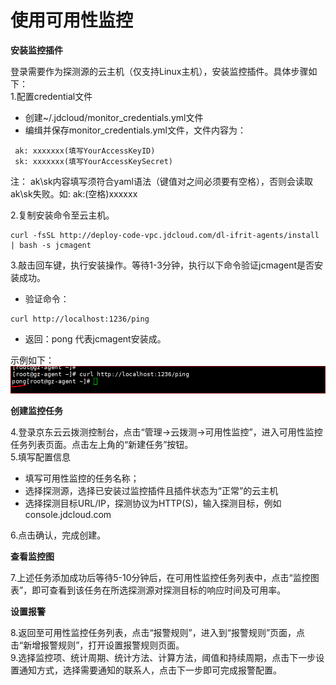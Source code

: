 # 使用可用性监控

**安装监控插件**  

登录需要作为探测源的云主机（仅支持Linux主机），安装监控插件。具体步骤如下：  
1.配置credential文件  
  - 创建~/.jdcloud/monitor_credentials.yml文件  
  - 编缉并保存monitor_credentials.yml文件，文件内容为：  
  ```
   ak: xxxxxxx(填写YourAccessKeyID)   
   sk: xxxxxxx(填写YourAccessKeySecret) 
   ```
   注： ak\sk内容填写须符合yaml语法（键值对之间必须要有空格），否则会读取ak\sk失败。如: ak:(空格)xxxxxx

2.复制安装命令至云主机。  
   ```
   curl -fsSL http://deploy-code-vpc.jdcloud.com/dl-ifrit-agents/install | bash -s jcmagent
   ```  

3.敲击回车键，执行安装操作。等待1-3分钟，执行以下命令验证jcmagent是否安装成功。  
 - 验证命令：
  ```
  curl http://localhost:1236/ping
  ```
 - 返回：pong  代表jcmagent安装成。  
 
 示例如下：  
 ![安装Agent](../../../../image/Cloud-Detection/install-new2.png)  
 

   

**创建监控任务**   

4.登录京东云云拨测控制台，点击“管理->云拨测->可用性监控”，进入可用性监控任务列表页面。点击左上角的“新建任务”按钮。  
5.填写配置信息
- 填写可用性监控的任务名称；
- 选择探测源，选择已安装过监控插件且插件状态为“正常”的云主机
- 选择探测目标URL/IP，探测协议为HTTP(S)，输入探测目标，例如console.jdcloud.com  

6.点击确认，完成创建。

**查看监控图**  

7.上述任务添加成功后等待5-10分钟后，在可用性监控任务列表中，点击“监控图表”，即可查看到该任务在所选探测源对探测目标的响应时间及可用率。  

**设置报警**  

8.返回至可用性监控任务列表，点击“报警规则”，进入到“报警规则”页面，点击“新增报警规则”，打开设置报警规则页面。  
9.选择监控项、统计周期、统计方法、计算方法，阈值和持续周期，点击下一步设置通知方式，选择需要通知的联系人，点击下一步即可完成报警配置。
